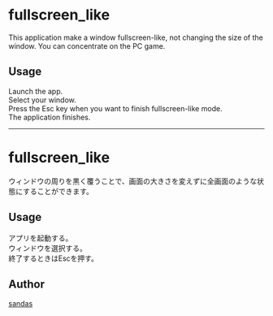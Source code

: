 # fullscreen_like
This application make a window fullscreen-like, not changing the size of the window.  You can concentrate on the PC game.

## Usage
Launch the app.  
Select your window.  
Press the Esc key when you want to finish fullscreen-like mode.  
The application finishes.

***

# fullscreen_like
ウィンドウの周りを黒く覆うことで、画面の大きさを変えずに全画面のような状態にすることができます。

## Usage
アプリを起動する。  
ウィンドウを選択する。  
終了するときはEscを押す。

## Author
[sandas](https://github.com/3x12aq)
